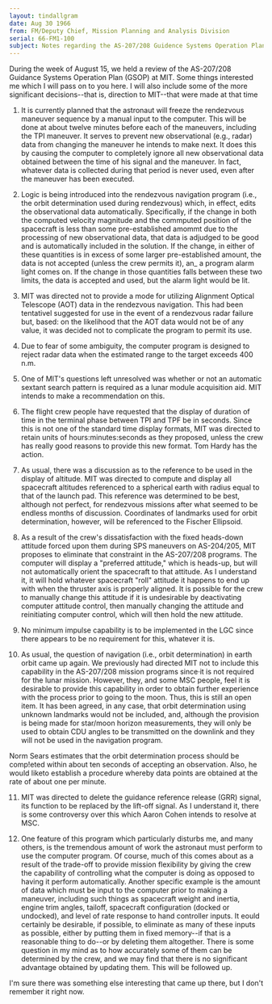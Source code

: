```yaml
---
layout: tindallgram
date: Aug 30 1966 
from: FM/Deputy Chief, Mission Planning and Analysis Division
serial: 66-FM1-100
subject: Notes regarding the AS-207/208 Guidence Systems Operation Plan (GSOP) meeting with MIT
---
```

During the week of August 15, we held a review of the AS-207/208 Guidance
Systems Operation Plan (GSOP) at MIT. Some things interested me which
I will pass on to you here. I will also include some of the more significant 
decisions--that is, direction to MIT--that were made at that
time

1. It is currently planned that the astronaut will freeze the rendezvous 
maneuver sequence by a manual input to the computer. This will
be done at about twelve minutes before each of the maneuvers, including
the TPI maneuver. It serves to prevent new observational (e.g., radar)
data from changing the maneuver he intends to make next. It does this
by causing the computer to completely ignore all new observational data
obtained between the time of his signal and the maneuver. In fact,
whatever data is collected during that period is never used, even after
the maneuver has been executed.

2. Logic is being introduced into the rendezvous navigation program
(i.e., the orbit determination used during rendezvous) which, in effect,
edits the observational data automatically. Specifically, if the change
in both the computed velocity magnitude and the commputed position of the
spacecraft is less than some pre-established amommt due to the processing
of new observational data, that data is adjudged to be good and is automatically 
included in the solution. If the change, in either of these
quantities is in excess of some larger pre-established amount, the data
is not accepted (unless the crew permits it), an_ a program alarm light
comes on. If the change in those quantities falls between these two
limits, the data is accepted and used, but the alarm light would be lit.

3. MIT was directed not to provide a mode for utilizing Alignment
Optical Telescope (AOT) data in the rendezvous navigation. This had been
tentativel suggested for use in the event of a rendezvous radar failure
but, based: on the likelihood that the AOT data would not be of any value,
it was decided not to complicate the program to permit its use.

4. Due to fear of some ambiguity, the computer program is designed
to reject radar data when the estimated range to the target exceeds
400 n.m.

5. One of MIT's questions left unresolved was whether or not an
automatic sextant search pattern is required as a lunar module acquisition
aid. MIT intends to make a recommendation on this.

6. The flight crew people have requested that the display of duration
of time in the terminal phase between TPI and TPF be in seconds.
Since this is not one of the standard time display formats, MIT was
directed to retain units of hours:minutes:seconds as they proposed,
unless the crew has really good reasons to provide this new format.
Tom Hardy has the action.

7. As usual, there was a discussion as to the reference to be used
in the display of altitude. MIT was directed to compute and display all
spacecraft altitudes referenced to a spherical earth with radius equal
to that of the launch pad. This reference was determined to be best,
although not perfect, for rendezvous missions after what seemed to be
endless months of discussion. Coordinates of landmarks used for orbit
determination, however, will be referenced to the Fischer Ellipsoid.

8. As a result of the crew's dissatisfaction with the fixed heads-down 
attitude forced upon them during SPS maneuvers on AS-204/205, MIT
proposes to eliminate that constraint in the AS-207/208 programs. The
computer will display a "preferred attitude," which is heads-up, but
will not automatically orient the spacecraft to that attitude. As I
understand it, it will hold whatever spacecraft "roll" attitude it happens 
to end up with when the thruster axis is properly aligned. It is
possible for the crew to manually change this attitude if it is undesirable 
by deactivating computer attitude control, then manually changing
the attitude and reinitiating computer control, which will then hold the
new attitude.

9. No minimum impulse capability is to be implemented in the LGC
since there appears to be no requirement for this, whatever it is.

10. As usual, the question of navigation (i.e., orbit determination)
in earth orbit came up again. We previously had directed MIT not to include 
this capability in the AS-207/208 mission programs since·it is not
required for the lunar mission. However, they, and some MSC people, feel
it is desirable to provide this capability in order to obtain further
experience with the process prior to going to the moon. Thus, this is
still an open item. It has been agreed, in any case, that orbit determination
using unknown landmarks would not be included, and, although
the provision is being made for star/moon horizon measurements, they
will only be used to obtain CDU angles to be transmitted on the downlink 
and they will not be used in the navigation program.

Norm Sears estimates that the orbit determination process should 
be comp!eted within about ten seconds of accepting an observation. Also,
he would liketo establish a procedure whereby data points are obtained
at the rate of about one per minute.

11. MIT was directed to delete the guidance reference release (GRR) 
signal, its function to be replaced by the lift-off signal. As I understand 
it, there is some controversy over this which Aaron Cohen intends
to resolve at MSC.

12. One feature of this program which particularly disturbs me, and
many others, is the tremendous amount of work the astronaut must perform
to use the computer program. Of course, much of this comes about as a
result of the trade-off to provide mission flexibility by giving the
crew the capability of controlling what the computer is doing as opposed
to having it perform automatically. Another specific example is the
amount of data which must be input to the computer prior to making a maneuver, 
including such things as spacecraft weight and inertia, engine
trim angles, tailoff, spacecraft configuration (docked or undocked), and
level of rate response to hand controller inputs. It eould certainly
be desirable, if possible, to eliminate as many of these inputs as possible, 
either by putting them in fixed memory--if that is a reasonable
thing to do--or by deleting them altogether. There is some question in
my mind as to how accurately some of them can be determined by the crew,
and we may find that there is no significant advantage obtained by updating 
them. This will be followed up.

I'm sure there was something else interesting that came up there, but I
don't remember it right now.


